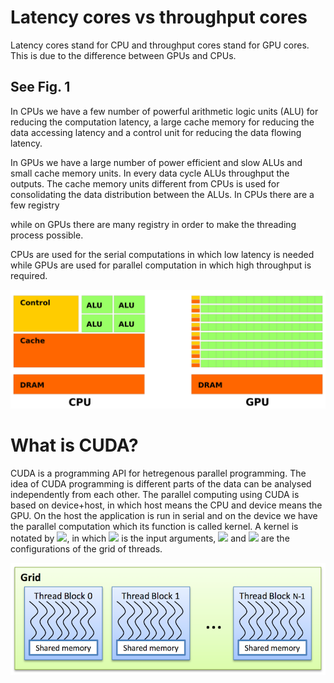# Latency cores vs throughput cores

Latency cores stand for CPU and throughput cores stand for GPU cores. This is due to the difference between GPUs and CPUs. 

## See Fig. 1
In CPUs we have a few number of powerful arithmetic logic units (ALU) for reducing the computation latency, a large cache memory for reducing the data accessing latency and a control unit for reducing the data flowing latency. 

In GPUs we have a large number of power efficient and slow ALUs and small cache memory units. In every data cycle ALUs throughput the outputs. The cache memory units different from CPUs is used for consolidating the data distribution between the ALUs. In CPUs there are a few registry 

while on GPUs there are many registry in order to make the threading process possible.

CPUs are used for the serial computations in which low latency is needed while GPUs are used for parallel computation in which high throughput is required. 

![CPU vs GPU](./images/cpu-gpu.png)

# What is CUDA?

CUDA is a programming API for hetregenous parallel programming. 
The idea of CUDA programming is different parts of the data can be analysed independently from each other. The parallel computing using CUDA is based on device+host, in which host means the CPU and device means the GPU. On the host the application is run in serial and on the device we have the parallel computation which its function is called kernel. A kernel is notated by <img src="https://latex.codecogs.com/svg.latex?\;Kernel%20%3C%3C%3C%20nBl,%20nTr%20%3E%3E%3E%20(args)"/>, in which <img src="https://latex.codecogs.com/svg.latex?\;args"/> is the input arguments, <img src="https://latex.codecogs.com/svg.latex?\;nBl"/> and <img src="https://latex.codecogs.com/svg.latex?\;nTr"/> are the configurations of the grid of threads. 

![CPU vs GPU](./images/grids.png)

